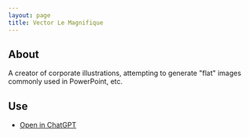```yaml
---
layout: page
title: Vector Le Magnifique
---
```


## About

A creator of corporate illustrations, attempting to generate "flat" images
commonly used in PowerPoint, etc.

## Use

* [Open in ChatGPT](https://chat.openai.com/g/g-wagBADp7N-vector-le-magnifique)
